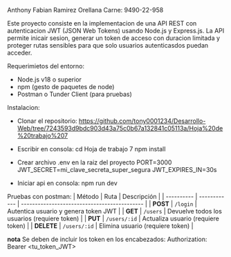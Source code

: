 Anthony Fabian Ramirez Orellana
Carne: 9490-22-958

Este proyecto consiste en la implementacion de una API REST con autenticacion JWT (JSON Web Tokens) usando Node.js y Express.js. La API permite inicair sesion, generar un token de acceso con duracion limitada y proteger rutas sensibles para que solo usuarios autenticasdos puedan acceder.

Requerimietos del entorno: 
- Node.js v18 o superior
- npm (gesto de paquetes de node)
- Postman o Tunder Client (para pruebas)

Instalacion:
- Clonar el repositorio:
    https://github.com/tony0001234/Desarrollo-Web/tree/7243593d9bdc903d43a75c0b67a132841c05113a/Hoja%20de%20trabajo%207

- Escribir en consola:
    cd Hoja de trabajo 7
    npm install

- Crear archivo .env en la raiz del proyecto
    PORT=3000
    JWT_SECRET=mi_clave_secreta_super_segura
    JWT_EXPIRES_IN=30s

- Iniciar api en consola:
    npm run dev

Pruebas con postman:
| Método     | Ruta         | Descripción                                  |
| ---------- | ------------ | -------------------------------------------- |
| **POST**   | `/login`     | Autentica usuario y genera token JWT         |
| **GET**    | `/users`     | Devuelve todos los usuarios (requiere token) |
| **PUT**    | `/users/:id` | Actualiza usuario (requiere token)           |
| **DELETE** | `/users/:id` | Elimina usuario (requiere token)             |


**nota** Se deben de incluir los token en los encabezados:
    Authorization: Bearer <tu_token_JWT>
